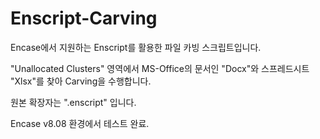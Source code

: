 # Enscript-Carving

Encase에서 지원하는 Enscript를 활용한 파일 카빙 스크립트입니다.

"Unallocated Clusters" 영역에서 MS-Office의 문서인 "Docx"와 스프레드시트 "Xlsx"를 찾아 Carving을 수행합니다.

원본 확장자는 ".enscript" 입니다.

Encase v8.08 환경에서 테스트 완료.
